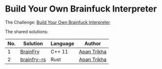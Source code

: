 # Build Your Own Brainfuck Interpreter

The Challenge: [Build Your Own Brainfuck Interpreter](https://codingchallenges.fyi/challenges/challenge-brainfuck)

The shared solutions:

| No. | Solution | Language | Author |
|-----|----------|----------|--------|
| 1 | [BrainFry](https://github.com/triko88/BrainFry) | C++ 11 | [Apan Trikha](https://github.com/triko88)|
| 2 | [brainfry-rs](https://github.com/triko88/brainfry-rs) | Rust | [Apan Trikha](https://github.com/triko88) |
